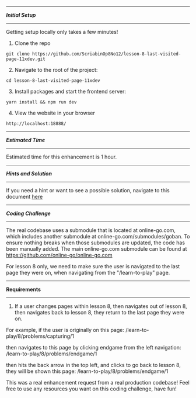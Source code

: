 *******************
***Initial Setup***
*******************

Getting setup locally only takes a few minutes!

1. Clone the repo

```
git clone https://github.com/ScriabinOp8No12/lesson-8-last-visited-page-11xdev.git
```

2. Navigate to the root of the project:

```
cd lesson-8-last-visited-page-11xdev
```

3. Install packages and start the frontend server:

```
yarn install && npm run dev
```

4. View the website in your browser

```
http://localhost:18888/
```

************************
***Estimated Time***
************************

Estimated time for this enhancement is 1 hour.

************************
***Hints and Solution***
************************

If you need a hint or want to see a possible solution, navigate to this document [here](/Hints-And-Solution.md)

************************
***Coding Challenge***
************************

The real codebase uses a submodule that is located at online-go.com, which includes another submodule at online-go.com/submodules/goban. To ensure nothing breaks when those submodules are updated, the code has been manually added. The main online-go.com submodule can be found at https://github.com/online-go/online-go.com

For lesson 8 only, we need to make sure the user is navigated to the last page they were on, when navigating from the "/learn-to-play" page.

**********************
**Requirements**
**********************

1. If a user changes pages within lesson 8, then navigates out of lesson 8, then navigates back to lesson 8, they return to the last page they were on.

For example, if the user is originally on this page: /learn-to-play/8/problems/capturing/1

then navigates to this page by clicking endgame from the left navigation: /learn-to-play/8/problems/endgame/1

then hits the back arrow in the top left, and clicks to go back to lesson 8, they will be shown this page: /learn-to-play/8/problems/endgame/1

This was a real enhancement request from a real production codebase!  Feel free to use any resources you want on this coding challenge, have fun!  

